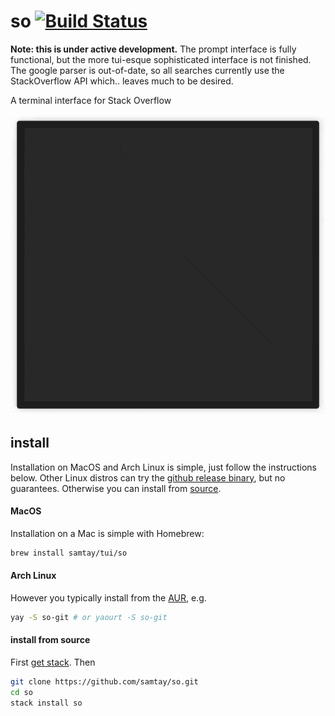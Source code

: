 # so [![Build Status](https://travis-ci.org/samtay/so.svg?branch=master)](https://travis-ci.org/samtay/so)

**Note: this is under active development.** The prompt interface is fully
functional, but the more tui-esque sophisticated interface is not finished. The
google parser is out-of-date, so all searches currently use the StackOverflow
API which.. leaves much to be desired.

A terminal interface for Stack Overflow

![terminal-gif](./doc/example.gif)

## install
Installation on MacOS and Arch Linux is simple, just follow the instructions
below. Other Linux distros can try the [github release
binary](https://github.com/samtay/so/releases/download/0.1.0/so-debian-x86_64),
but no guarantees. Otherwise you can install from
[source](#install-from-source).

#### MacOS
Installation on a Mac is simple with Homebrew:
```bash
brew install samtay/tui/so
```

#### Arch Linux
However you typically install from the
[AUR](https://aur.archlinux.org/packages/so-git/), e.g.
```bash
yay -S so-git # or yaourt -S so-git
```

#### install from source
First [get
stack](https://docs.haskellstack.org/en/stable/README/#how-to-install). Then
```bash
git clone https://github.com/samtay/so.git
cd so
stack install so
```
